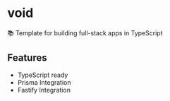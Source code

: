 # void

📚 Template for building full-stack apps in TypeScript 

## Features
- TypeScript ready
- Prisma Integration
- Fastify Integration
